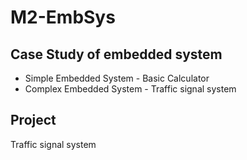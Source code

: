 # M2-EmbSys

## Case Study of embedded system
* Simple Embedded System  - Basic Calculator
* Complex Embedded System - Traffic signal system

## Project
Traffic signal system